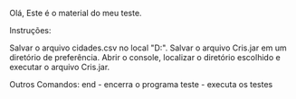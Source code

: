 Olá, Este é o material do meu teste.

Instruções:

Salvar o arquivo cidades.csv no local "D:\".
Salvar o arquivo Cris.jar em um diretório de preferência.
Abrir o console, localizar o diretório escolhido e executar o arquivo Cris.jar.

Outros Comandos:
end - encerra o programa
teste - executa os testes


